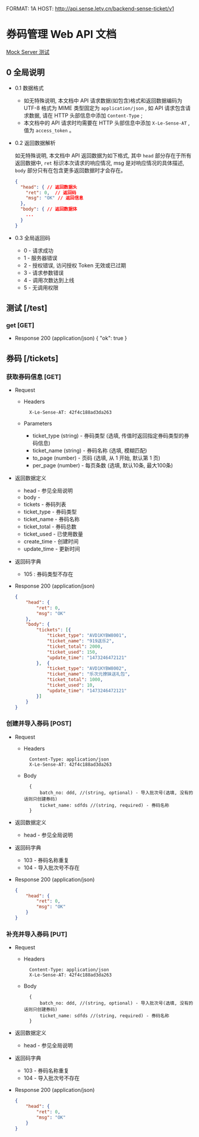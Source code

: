 FORMAT: 1A
HOST: http://api.sense.letv.cn/backend-sense-ticket/v1

# 券码管理 Web API 文档

[Mock Server 测试](/mock/backend-sense-ticket/v1/test)

## 0 全局说明

+ 0.1 数据格式
    + 如无特殊说明, 本文档中 API 请求数据(如包含)格式和返回数据编码为 UTF-8 格式为 MIME 类型固定为 `application/json` , 如 API 请求包含请求数据, 请在 HTTP 头部信息中添加 `Content-Type` ;
    + 本文档中的 API 请求时均需要在 HTTP 头部信息中添加 `X-Le-Sense-AT` , 值为 `access_token` 。

+ 0.2 返回数据解析

    如无特殊说明, 本文档中 API 返回数据为如下格式, 其中 `head` 部分存在于所有返回数据中, `ret` 标识本次请求的响应情况, msg 是对响应情况的具体描述, `body` 部分只有在包含更多返回数据时才会存在。

    ```json
    {
      "head": { // 返回数据头
        "ret": 0,  // 返回码
        "msg": "OK" // 返回信息
      },
      "body": { // 返回数据体
        ...
      }
    }
    ```

+ 0.3 全局返回码
    + 0 - 请求成功
    + 1 - 服务器错误
    + 2 - 授权错误, 访问授权 Token 无效或已过期
    + 3 - 请求参数错误
    + 4 - 调用次数达到上线
    + 5 - 无调用权限

## 测试 [/test]
### get [GET]
+ Response 200 (application/json)
        {
            "ok": true
        }

## 券码 [/tickets]

### 获取券码信息 [GET]

+ Request
    + Headers

            X-Le-Sense-AT: 42f4c188ad3da263

    + Parameters
        + ticket_type (string) - 券码类型 (选填, 传值时返回指定券码类型的券码信息)
        + ticket_name (string) - 券码名称 (选填, 模糊匹配)
        + to_page (number) - 页码 (选填, 从 1 开始, 默认第 1 页)
        + per_page (number) - 每页条数 (选填, 默认10条, 最大100条)
+ 返回数据定义
    + head - 参见全局说明
    + body -
    + tickets - 券码列表
    + ticket_type - 券码类型
    + ticket_name - 券码名称
    + ticket_total - 券码总数
    + ticket_used - 已使用数量
    + create_time - 创建时间
    + update_time - 更新时间
+ 返回码字典
    + 105 : 券码类型不存在
+ Response 200 (application/json)

    ```json
    {
        "head": {
            "ret": 0,
            "msg": "OK"
        },
        "body": {
            "tickets": [{
                "ticket_type": "AVD1KYBW8001",
                "ticket_name": "919送乐2",
                "ticket_total": 2000,
                "ticket_used": 150,
                "update_time": "1473246472121"
            },  {
                "ticket_type": "AVD1KYBW8002",
                "ticket_name": "乐次元撩妹送礼包",
                "ticket_total": 1000,
                "ticket_used": 10,
                "update_time": "1473246472121"
            }]
        }
    }
    ```
### 创建并导入券码 [POST]

+ Request
    + Headers

            Content-Type: application/json
            X-Le-Sense-AT: 42f4c188ad3da263

    + Body

            {
                batch_no: ddd, //(string, optional) - 导入批次号(选填, 没有的话则只创建券码)
                ticket_name: sdfds //(string, required) - 券码名称
            }

+ 返回数据定义
    + head - 参见全局说明
+ 返回码字典
    + 103 - 券码名称重复
    + 104 - 导入批次号不存在
+ Response 200 (application/json)

    ```json
    {
        "head": {
            "ret": 0,
            "msg": "OK"
        }
    }
    ```

### 补充并导入券码 [PUT]

+ Request
    + Headers

            Content-Type: application/json
            X-Le-Sense-AT: 42f4c188ad3da263

    + Body

            {
                batch_no: ddd, //(string, optional) - 导入批次号(选填, 没有的话则只创建券码)
                ticket_name: sdfds //(string, required) - 券码名称
            }

+ 返回数据定义
    + head - 参见全局说明
+ 返回码字典
    + 103 - 券码名称重复
    + 104 - 导入批次号不存在
+ Response 200 (application/json)

    ```json
    {
        "head": {
            "ret": 0,
            "msg": "OK"
        }
    }
    ```
